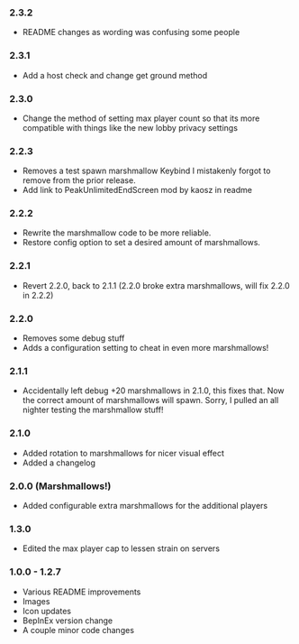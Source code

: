 ### 2.3.2

- README changes as wording was confusing some people

### 2.3.1

- Add a host check and change get ground method

### 2.3.0

- Change the method of setting max player count so that its more compatible with things like the new lobby privacy settings

### 2.2.3

- Removes a test spawn marshmallow Keybind I mistakenly forgot to remove from the prior release.
- Add link to PeakUnlimitedEndScreen mod by kaosz in readme

### 2.2.2

- Rewrite the marshmallow code to be more reliable.
- Restore config option to set a desired amount of marshmallows.

### 2.2.1

- Revert 2.2.0, back to 2.1.1 (2.2.0 broke extra marshmallows, will fix 2.2.0 in 2.2.2)

### 2.2.0

- Removes some debug stuff
- Adds a configuration setting to cheat in even more marshmallows!

### 2.1.1

- Accidentally left debug +20 marshmallows in 2.1.0, this fixes that. Now the correct amount of marshmallows will spawn. Sorry, I pulled an all nighter testing the marshmallow stuff!

### 2.1.0

- Added rotation to marshmallows for nicer visual effect
- Added a changelog

### 2.0.0 (Marshmallows!)

- Added configurable extra marshmallows for the additional players

### 1.3.0

- Edited the max player cap to lessen strain on servers

### 1.0.0 - 1.2.7

- Various README improvements
- Images
- Icon updates
- BepInEx version change
- A couple minor code changes